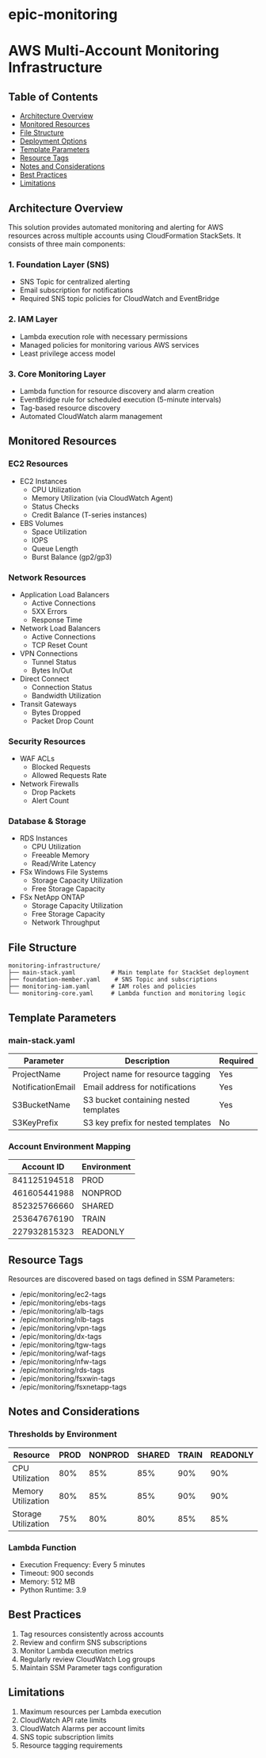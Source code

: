 # epic-monitoring
# AWS Multi-Account Monitoring Infrastructure

## Table of Contents
- [Architecture Overview](#architecture-overview)
- [Monitored Resources](#monitored-resources)
- [File Structure](#file-structure)
- [Deployment Options](#deployment-options)
- [Template Parameters](#template-parameters)
- [Resource Tags](#resource-tags)
- [Notes and Considerations](#notes-and-considerations)
- [Best Practices](#best-practices)
- [Limitations](#limitations)

## Architecture Overview

This solution provides automated monitoring and alerting for AWS resources across multiple accounts using CloudFormation StackSets. It consists of three main components:

### 1. Foundation Layer (SNS)
- SNS Topic for centralized alerting
- Email subscription for notifications
- Required SNS topic policies for CloudWatch and EventBridge

### 2. IAM Layer
- Lambda execution role with necessary permissions
- Managed policies for monitoring various AWS services
- Least privilege access model

### 3. Core Monitoring Layer
- Lambda function for resource discovery and alarm creation
- EventBridge rule for scheduled execution (5-minute intervals)
- Tag-based resource discovery
- Automated CloudWatch alarm management

## Monitored Resources

### EC2 Resources
- EC2 Instances
  * CPU Utilization
  * Memory Utilization (via CloudWatch Agent)
  * Status Checks
  * Credit Balance (T-series instances)
- EBS Volumes
  * Space Utilization
  * IOPS
  * Queue Length
  * Burst Balance (gp2/gp3)

### Network Resources
- Application Load Balancers
  * Active Connections
  * 5XX Errors
  * Response Time
- Network Load Balancers
  * Active Connections
  * TCP Reset Count
- VPN Connections
  * Tunnel Status
  * Bytes In/Out
- Direct Connect
  * Connection Status
  * Bandwidth Utilization
- Transit Gateways
  * Bytes Dropped
  * Packet Drop Count

### Security Resources
- WAF ACLs
  * Blocked Requests
  * Allowed Requests Rate
- Network Firewalls
  * Drop Packets
  * Alert Count

### Database & Storage
- RDS Instances
  * CPU Utilization
  * Freeable Memory
  * Read/Write Latency
- FSx Windows File Systems
  * Storage Capacity Utilization
  * Free Storage Capacity
- FSx NetApp ONTAP
  * Storage Capacity Utilization
  * Free Storage Capacity
  * Network Throughput

## File Structure

```
monitoring-infrastructure/
├── main-stack.yaml          # Main template for StackSet deployment
├── foundation-member.yaml    # SNS Topic and subscriptions
├── monitoring-iam.yaml      # IAM roles and policies
└── monitoring-core.yaml     # Lambda function and monitoring logic
```

## Template Parameters

### main-stack.yaml
Parameter | Description | Required
----------|-------------|----------
ProjectName | Project name for resource tagging | Yes
NotificationEmail | Email address for notifications | Yes
S3BucketName | S3 bucket containing nested templates | Yes
S3KeyPrefix | S3 key prefix for nested templates | No

### Account Environment Mapping
Account ID | Environment
-----------|------------
841125194518 | PROD
461605441988 | NONPROD
852325766660 | SHARED
253647676190 | TRAIN
227932815323 | READONLY

## Resource Tags

Resources are discovered based on tags defined in SSM Parameters:
- /epic/monitoring/ec2-tags
- /epic/monitoring/ebs-tags
- /epic/monitoring/alb-tags
- /epic/monitoring/nlb-tags
- /epic/monitoring/vpn-tags
- /epic/monitoring/dx-tags
- /epic/monitoring/tgw-tags
- /epic/monitoring/waf-tags
- /epic/monitoring/nfw-tags
- /epic/monitoring/rds-tags
- /epic/monitoring/fsxwin-tags
- /epic/monitoring/fsxnetapp-tags

## Notes and Considerations

### Thresholds by Environment
Resource | PROD | NONPROD | SHARED | TRAIN | READONLY
---------|------|---------|---------|--------|----------
CPU Utilization | 80% | 85% | 85% | 90% | 90%
Memory Utilization | 80% | 85% | 85% | 90% | 90%
Storage Utilization | 75% | 80% | 80% | 85% | 85%

### Lambda Function
- Execution Frequency: Every 5 minutes
- Timeout: 900 seconds
- Memory: 512 MB
- Python Runtime: 3.9

## Best Practices
1. Tag resources consistently across accounts
2. Review and confirm SNS subscriptions
3. Monitor Lambda execution metrics
4. Regularly review CloudWatch Log groups
5. Maintain SSM Parameter tags configuration

## Limitations
1. Maximum resources per Lambda execution
2. CloudWatch API rate limits
3. CloudWatch Alarms per account limits
4. SNS topic subscription limits
5. Resource tagging requirements
